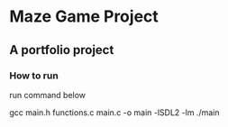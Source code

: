 # Maze Game Project
## A portfolio project

### How to run
run command below


gcc main.h functions.c main.c -o main -lSDL2 -lm
./main




